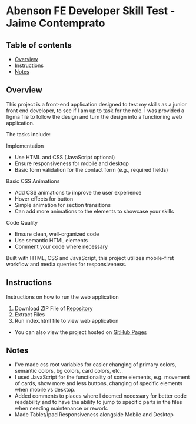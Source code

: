 # Abenson FE Developer Skill Test - Jaime Contemprato

## Table of contents

- [Overview](#overview)
- [Instructions](#instructions)
- [Notes](#notes)

## Overview

This project is a front-end application designed to test my skills as a junior front end developer, to see if I am up to task for the role. I was provided a figma file to follow the design and turn the design into a functioning web application.

The tasks include:

Implementation

- Use HTML and CSS (JavaScript optional)
- Ensure responsiveness for mobile and desktop
- Basic form validation for the contact form (e.g., required fields)

Basic CSS Animations

- Add CSS animations to improve the user experience
- Hover effects for button
- Simple animation for section transitions
- Can add more animations to the elements to showcase your skills

Code Quality

- Ensure clean, well-organized code
- Use semantic HTML elements
- Comment your code where necessary

Built with HTML, CSS and JavaScript, this project utilizes mobile-first workflow and media querries for responsiveness.

## Instructions

Instructions on how to run the web application

1. Download ZIP File of [Repository](https://github.com/Jaime-Cont/abenson-technical-assessment)
2. Extract Files
3. Run index.html file to view web application

- You can also view the project hosted on [GitHub Pages](https://jaime-cont.github.io/abenson-technical-assessment/)

## Notes

- I've made css root variables for easier changing of primary colors, semantic colors, bg colors, card colors, etc..
- I used JavaScript for the functionality of some elements, e.g. movement of cards, show more and less buttons, changing of specific elements when mobile vs desktop.
- Added comments to places where I deemed necessary for better code readability and to have the ability to jump to specific parts in the files when needing maintenance or rework.
- Made Tablet/Ipad Responsiveness alongside Mobile and Desktop
